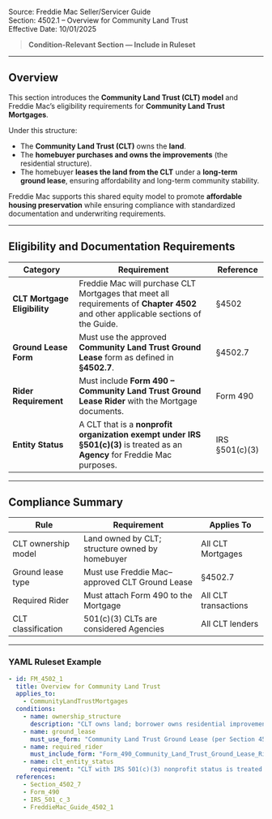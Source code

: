 Source: Freddie Mac Seller/Servicer Guide  
Section: 4502.1 – Overview for Community Land Trust  
Effective Date: 10/01/2025  

> **Condition-Relevant Section — Include in Ruleset**

---

## Overview  
This section introduces the **Community Land Trust (CLT) model** and Freddie Mac’s eligibility requirements for **Community Land Trust Mortgages**.  

Under this structure:  
- The **Community Land Trust (CLT)** owns the **land**.  
- The **homebuyer purchases and owns the improvements** (the residential structure).  
- The homebuyer **leases the land from the CLT** under a **long-term ground lease**, ensuring affordability and long-term community stability.  

Freddie Mac supports this shared equity model to promote **affordable housing preservation** while ensuring compliance with standardized documentation and underwriting requirements.

---

## Eligibility and Documentation Requirements  

| Category | Requirement | Reference |
|-----------|--------------|------------|
| **CLT Mortgage Eligibility** | Freddie Mac will purchase CLT Mortgages that meet all requirements of **Chapter 4502** and other applicable sections of the Guide. | §4502 |
| **Ground Lease Form** | Must use the approved **Community Land Trust Ground Lease** form as defined in **§4502.7**. | §4502.7 |
| **Rider Requirement** | Must include **Form 490 – Community Land Trust Ground Lease Rider** with the Mortgage documents. | Form 490 |
| **Entity Status** | A CLT that is a **nonprofit organization exempt under IRS §501(c)(3)** is treated as an **Agency** for Freddie Mac purposes. | IRS §501(c)(3) |

---

## Compliance Summary  

| Rule | Requirement | Applies To |
|------|--------------|-------------|
| CLT ownership model | Land owned by CLT; structure owned by homebuyer | All CLT Mortgages |
| Ground lease type | Must use Freddie Mac–approved CLT Ground Lease | §4502.7 |
| Required Rider | Must attach Form 490 to the Mortgage | All CLT transactions |
| CLT classification | 501(c)(3) CLTs are considered Agencies | All CLT lenders |

---

### YAML Ruleset Example  

```yaml
- id: FM_4502_1
  title: Overview for Community Land Trust
  applies_to:
    - CommunityLandTrustMortgages
  conditions:
    - name: ownership_structure
      description: "CLT owns land; borrower owns residential improvements under long-term lease."
    - name: ground_lease
      must_use_form: "Community Land Trust Ground Lease (per Section 4502.7)"
    - name: required_rider
      must_include_form: "Form_490_Community_Land_Trust_Ground_Lease_Rider"
    - name: clt_entity_status
      requirement: "CLT with IRS 501(c)(3) nonprofit status is treated as an Agency."
  references:
    - Section_4502_7
    - Form_490
    - IRS_501_c_3
    - FreddieMac_Guide_4502_1
